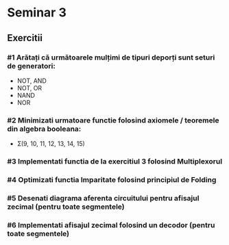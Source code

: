 # Seminar 3

## Exercitii
### #1 Arătați că următoarele mulțimi de tipuri deporți sunt seturi de generatori:
- NOT, AND
- NOT, OR
- NAND
- NOR

### #2 Minimizati urmatoare functie folosind axiomele / teoremele din algebra booleana: 
- Ʃ(9, 10, 11, 12, 13, 14, 15)

### #3 Implementati functia de la exercitiul 3 folosind Multiplexorul
### #4 Optimizati functia Imparitate folosind principiul de Folding
### #5 Desenati diagrama aferenta circuitului pentru afisajul zecimal (pentru toate segmentele)
### #6 Implementati afisajul zecimal folosind un decodor (pentru toate segmentele)